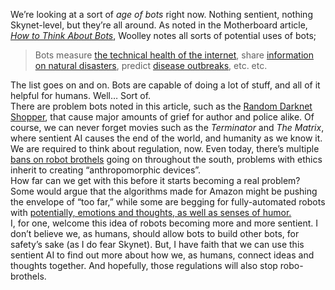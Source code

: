 We’re looking at a sort of *age of bots* right now. Nothing sentient, nothing Skynet-level, but they’re all around. As noted in the Motherboard article, [*How to Think About Bots*](https://motherboard.vice.com/en_us/article/qkzpdm/how-to-think-about-bots), Woolley notes all sorts of potential uses of bots;  
> Bots measure [the technical health of the internet](http://www.brookings.edu/blogs/techtank/posts/2015/06/8-future-of-iot-part-1), share [information on natural disasters](https://twitter.com/earthquakesLA?ref_src=twsrc%5Egoogle%7Ctwcamp%5Eserp%7Ctwgr%5Eauthor), predict [disease outbreaks](http://time.com/3086550/ebola-outbreak-africa-world-health-organization/), etc. etc.  

The list goes on and on. Bots are capable of doing a lot of stuff, and all of it helpful for humans. Well… Sort of.  
There are problem bots noted in this article, such as the [Random Darknet Shopper](https://wwwwwwwwwwwwwwwwwwwwww.bitnik.org/r/), that cause major amounts of grief for author and police alike. Of course, we can never forget movies such as the *Terminator* and *The Matrix*, where sentient AI causes the end of the world, and humanity as we know it.  
We are required to think about regulation, now. Even today, there’s multiple [bans on robot brothels](https://www.houstonpublicmedia.org/articles/news/2018/10/09/307368/harris-county-moves-to-ban-robot-brothels/) going on throughout the south, problems with ethics inherit to creating “anthropomorphic devices”.  
How far can we get with this before it starts becoming a real problem? Some would argue that the algorithms made for Amazon might be pushing the envelope of “too far,” while some are begging for fully-automated robots with [potentially, emotions and thoughts, as well as senses of humor.](https://nerdist.com/sophia-robot-first-citizen-saudi-arabia/)  
I, for one, welcome this idea of robots becoming more and more sentient. I don’t believe we, as humans, should allow bots to build other bots, for safety’s sake (as I do fear Skynet). But, I have faith that we can use this sentient AI to find out more about how we, as humans, connect ideas and thoughts together. And hopefully, those regulations will also stop robo-brothels.
